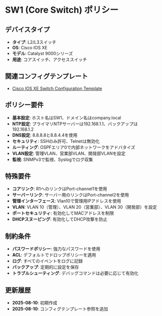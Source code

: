 


# SW1 (Core Switch) ポリシー

## デバイスタイプ
- **タイプ**: L2/L3スイッチ
- **OS**: Cisco IOS XE
- **モデル**: Catalyst 9000シリーズ
- **用途**: コアスイッチ、アクセススイッチ

## 関連コンフィグテンプレート
- [Cisco IOS XE Switch Configuration Template](../Cisco_IOS_XE_Switch_Config.md)

## ポリシー要件
- **基本設定**: ホスト名はSW1、ドメイン名はcompany.local
- **NTP設定**: プライマリNTPサーバーは192.168.1.1、バックアップは192.168.1.2
- **DNS設定**: 8.8.8.8と8.8.4.4を使用
- **セキュリティ**: SSHのみ許可、Telnetは無効化
- **ルーティング**: OSPFエリア0で内部ネットワークをアドバタイズ
- **VLAN設定**: 管理VLAN、営業部VLAN、開発部VLANを設定
- **監視**: SNMPv3で監視、Syslogでログ収集

## 特殊要件
- **コアリンク**: R1へのリンクはPort-channel1を使用
- **サーバーリンク**: サーバー用のリンクはPort-channel2を使用
- **管理インターフェース**: Vlan10で管理用IPアドレスを使用
- **VLAN**: VLAN 10（管理）、VLAN 20（営業部）、VLAN 30（開発部）を設定
- **ポートセキュリティ**: 有効化してMACアドレスを制限
- **DHCPスヌーピング**: 有効化してDHCP攻撃を防止

## 制約条件
- **パスワードポリシー**: 強力なパスワードを使用
- **ACL**: デフォルトでドロップポリシーを適用
- **ログ**: すべてのイベントをログに記録
- **バックアップ**: 定期的に設定を保存
- **トラブルシューティング**: デバッグコマンドは必要に応じて有効化

## 更新履歴
- **2025-08-10**: 初期作成
- **2025-08-10**: コンフィグテンプレート参照を追加



